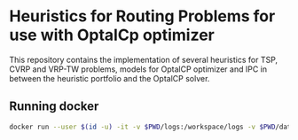 Heuristics for Routing Problems for use with OptalCp optimizer
==============================================================
This repository contains the implementation of several heuristics for TSP, CVRP and VRP-TW problems, models for OptalCP optimizer and IPC in between the heuristic portfolio and the OptalCP solver.

Running docker
--------------
```bash
docker run --user $(id -u) -it -v $PWD/logs:/workspace/logs -v $PWD/data:/workspace/data:ro routing:latest
```
